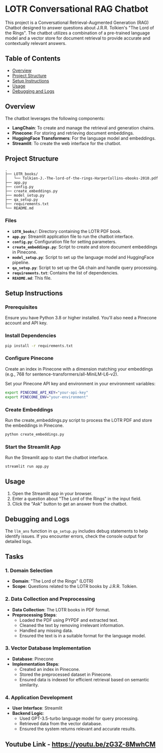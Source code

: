 
# LOTR Conversational RAG Chatbot

This project is a Conversational Retrieval-Augmented Generation (RAG) Chatbot designed to answer questions about J.R.R. Tolkien's "The Lord of the Rings". The chatbot utilizes a combination of a pre-trained language model and a vector store for document retrieval to provide accurate and contextually relevant answers.

## Table of Contents
- [Overview](#overview)
- [Project Structure](#project-structure)
- [Setup Instructions](#setup-instructions)
- [Usage](#usage)
- [Debugging and Logs](#debugging-and-logs)

## Overview

The chatbot leverages the following components:
- **LangChain**: To create and manage the retrieval and generation chains.
- **Pinecone**: For storing and retrieving document embeddings.
- **HuggingFace Transformers**: For the language model and embeddings.
- **Streamlit**: To create the web interface for the chatbot.

## Project Structure

```
.
├── LOTR_books/
│   └── Tolkien-J.-The-lord-of-the-rings-HarperCollins-ebooks-2010.pdf
├── app.py
├── config.py
├── create_embeddings.py
├── model_setup.py
├── qa_setup.py
├── requirements.txt
└── README.md
```

### Files
- **`LOTR_books/`**: Directory containing the LOTR PDF book.
- **`app.py`**: Streamlit application file to run the chatbot interface.
- **`config.py`**: Configuration file for setting parameters.
- **`create_embeddings.py`**: Script to create and store document embeddings in Pinecone.
- **`model_setup.py`**: Script to set up the language model and HuggingFace pipeline.
- **`qa_setup.py`**: Script to set up the QA chain and handle query processing.
- **`requirements.txt`**: Contains the list of dependencies.
- **`README.md`**: This file.

## Setup Instructions

### Prerequisites
Ensure you have Python 3.8 or higher installed. You'll also need a Pinecone account and API key.

### Install Dependencies

```sh
pip install -r requirements.txt
```

### Configure Pinecone
Create an index in Pinecone with a dimension matching your embeddings (e.g., 768 for sentence-transformers/all-MiniLM-L6-v2).

Set your Pinecone API key and environment in your environment variables:

```sh
export PINECONE_API_KEY="your-api-key"
export PINECONE_ENV="your-environment"
```

### Create Embeddings
Run the create_embeddings.py script to process the LOTR PDF and store the embeddings in Pinecone.

```sh
python create_embeddings.py
```

### Start the Streamlit App
Run the Streamlit app to start the chatbot interface.

```sh
streamlit run app.py
```

## Usage
1. Open the Streamlit app in your browser.
2. Enter a question about "The Lord of the Rings" in the input field.
3. Click the "Ask" button to get an answer from the chatbot.

## Debugging and Logs
The `llm_ans` function in `qa_setup.py` includes debug statements to help identify issues. If you encounter errors, check the console output for detailed logs.

## Tasks

### 1. Domain Selection
- **Domain**: "The Lord of the Rings" (LOTR)
- **Scope**: Questions related to the LOTR books by J.R.R. Tolkien.

### 2. Data Collection and Preprocessing
- **Data Collection**: The LOTR books in PDF format.
- **Preprocessing Steps**:
  - Loaded the PDF using PYPDF and extracted text.
  - Cleaned the text by removing irrelevant information.
  - Handled any missing data.
  - Ensured the text is in a suitable format for the language model.

### 3. Vector Database Implementation
- **Database**: Pinecone
- **Implementation Steps**:
  - Created an index in Pinecone.
  - Stored the preprocessed dataset in Pinecone.
  - Ensured data is indexed for efficient retrieval based on semantic similarity.

### 4. Application Development
- **User Interface**: Streamlit
- **Backend Logic**:
  - Used GPT-3.5-turbo language model for query processing.
  - Retrieved data from the vector database.
  - Ensured the system returns relevant and accurate results.
 

## Youtube Link - https://youtu.be/zG3Z-8MwhCM

